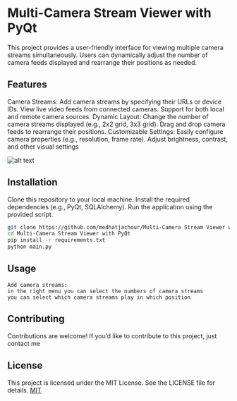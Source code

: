 # Multi-Camera Stream Viewer with PyQt


This project provides a user-friendly interface for viewing multiple camera streams simultaneously. Users can dynamically adjust the number of camera feeds displayed and rearrange their positions as needed.

## Features
Camera Streams:
Add camera streams by specifying their URLs or device IDs.
View live video feeds from connected cameras.
Support for both local and remote camera sources.
Dynamic Layout:
Change the number of camera streams displayed (e.g., 2x2 grid, 3x3 grid).
Drag and drop camera feeds to rearrange their positions.
Customizable Settings:
Easily configure camera properties (e.g., resolution, frame rate).
Adjust brightness, contrast, and other visual settings

![alt text](https://github.com/medhatjachour/Multi-Camera-Stream-Viewer-with-PyQt/blob/icons/img.png?raw=true)

## Installation

Clone this repository to your local machine.
Install the required dependencies (e.g., PyQt, SQLAlchemy).
Run the application using the provided script.

```bash
git clone https://github.com/medhatjachour/Multi-Camera Stream Viewer with PyQt.git
cd Multi-Camera Stream Viewer with PyQt
pip install -r requirements.txt
python main.py
```

## Usage
```
Add camera streams:
in the right menu you can select the numbers of camera streams
you can select which camera streams play in which position

```

## Contributing

Contributions are welcome! If you’d like to contribute to this project, just contact me

## License
This project is licensed under the MIT License. See the LICENSE file for details.
[MIT](https://choosealicense.com/licenses/mit/)